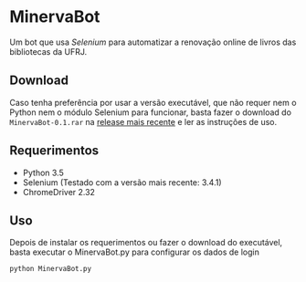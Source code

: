 # MinervaBot
Um bot que usa *Selenium* para automatizar a renovação online de livros das bibliotecas da UFRJ.

## Download

Caso tenha preferência por usar a versão executável, que não requer nem o Python nem o módulo Selenium para funcionar, basta fazer o download do `MinervaBot-0.1.rar` na [release mais recente](https://github.com/mvinoba/MinervaBot/releases) e ler as instruções de uso.

## Requerimentos
* Python 3.5
* Selenium (Testado com a versão mais recente: 3.4.1)
* ChromeDriver 2.32

## Uso

Depois de instalar os requerimentos ou fazer o download do executável, basta executar o MinervaBot.py para configurar os dados de login

    python MinervaBot.py
